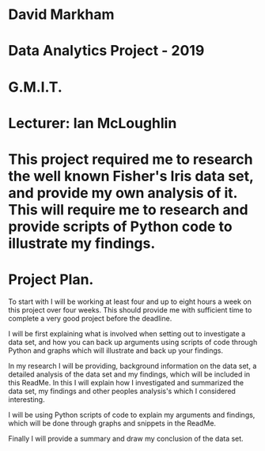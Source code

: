 # David Markham
# Data Analytics Project - 2019
# G.M.I.T. 
# Lecturer: Ian McLoughlin 

# This project required me to research the well known Fisher's Iris data set, and provide my own analysis of it. This will require me to research and provide scripts of Python code to illustrate my findings. 

# Project Plan.
To start with I will be working at least four and up to eight hours a week on this project over four weeks. This should provide me with sufficient time to complete a very good project before the deadline. 

I will be first explaining what is involved when setting out to investigate a data set, and how you can back up arguments using scripts of code through Python and graphs which will illustrate and back up your findings.

In my research I will be providing, background information on the data set, a detailed analysis of the data set and my findings, which will be included in this ReadMe. In this I will explain how I investigated and summarized the data set, my findings and other peoples analysis's which I considered interesting. 
 
I will be using Python scripts of code to explain my arguments and findings, which will be done through graphs and snippets in the ReadMe.

Finally I will provide a summary and draw my conclusion of the data set.

